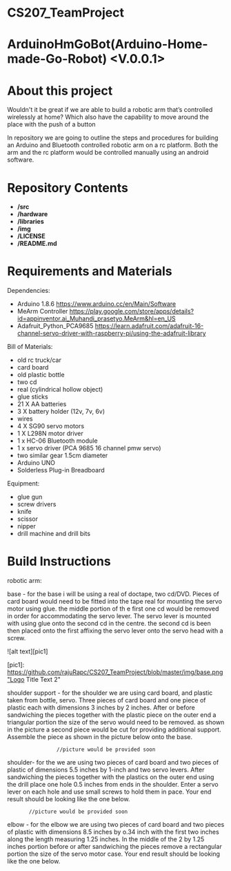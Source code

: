 # CS207_TeamProject

ArduinoHmGoBot(Arduino-Home-made-Go-Robot) <V.0.0.1>
=============

About this project
===========

Wouldn't it be great if we are able to build a robotic arm that’s controlled wirelessly at home? Which also have the capability to move
around the place with the push of a button

In repository we are going to outline the steps and procedures for building an Arduino and Bluetooth controlled robotic arm on a rc 
platform. Both the arm and the rc platform would be controlled manually using an android software.

Repository Contents
============
* **/src** 
* **/hardware** 
* **/libraries** 
* **/img** 
* **/LICENSE** 
* **/README.md** 

Requirements and Materials
============

Dependencies:
* Arduino 1.8.6 https://www.arduino.cc/en/Main/Software
* MeArm Controller https://play.google.com/store/apps/details?id=appinventor.ai_Muhandi_prasetyo.MeArm&hl=en_US
* Adafruit_Python_PCA9685 https://learn.adafruit.com/adafruit-16-channel-servo-driver-with-raspberry-pi/using-the-adafruit-library

Bill of Materials:
* old rc truck/car
* card board
* old plastic bottle
* two cd
* real (cylindrical hollow object)
* glue sticks
* 21 X AA batteries 
* 3 X battery holder (12v, 7v, 6v)
* wires
* 4 X SG90 servo motors
* 1 X L298N motor driver
* 1 x HC-06 Bluetooth module
* 1 x servo driver (PCA 9685 16 channel pmw servo)
* two similar gear 1.5cm diameter 
* Arduino UNO
* Solderless Plug-in Breadboard

Equipment:
* glue gun
* screw drivers
* knife
* scissor
* nipper
* drill machine and drill bits


Build Instructions
==================

robotic arm:

base - for the base i will be using a real of doctape, two cd/DVD. Pieces of card board would need to be fitted into the tape real for          mounting the servo motor using glue. the middle portion of th e first one cd would be removed in order for accommodating the            servo lever. The servo lever is mounted with using glue onto the second cd in the centre. the second cd is been then placed            onto the first affixing the servo lever onto the servo head with a screw.

![alt text][pic1]

[pic1]: https://github.com/rajuRapc/CS207_TeamProject/blob/master/img/base.png"Logo Title Text 2"
        
 shoulder support - for the shoulder we are using card board, and plastic taken from bottle, servo. Three pieces of card board and one                       piece of plastic each with dimensions 3 inches by 2 inches. After or before sandwiching the pieces together with                       the plastic piece on the outer end a triangular portion the size of the servo would need to be removed. as shown in                     the picture a second piece would be cut for providing additional support. Assemble the piece as shown in the                           picture below onto the base.
 
                    //picture would be provided soon
 
 shoulder- for the we are using two pieces of card board and two pieces of plastic of dimensions 5.5 inches by 1-inch and two servo                levers. After sandwiching the pieces together with the plastics on the outer end using the drill place one hole 0.5 inches              from  ends in the shoulder. Enter a servo lever on each hole and use small screws to hold them in pace. Your end result                should be looking like the one below.
  
           //picture would be provided soon
           
elbow - for the elbow we are using two pieces of card board and two pieces of plastic with dimensions 8.5 inches by o.34 inch with the           first two inches along the length measuring 1.25 inches. In the middle of the 2 by 1.25 inches portion before or after                 sandwiching the pieces remove a rectangular portion the size of the servo motor case. Your end result should be looking like           the one below.


